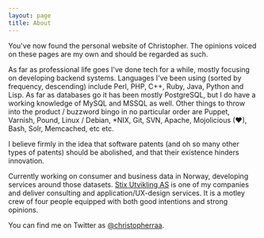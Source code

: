 ```yaml
---
layout: page
title: About
---
```


You've now found the personal website of Christopher. The opinions voiced on these pages are my own and should be regarded as such.

As far as professional life goes I've done tech for a while, mostly focusing on developing backend systems. Languages I've been using (sorted by frequency, descending) include Perl, PHP, C++, Ruby, Java, Python and Lisp. As far as databases go it has been mostly PostgreSQL, but I do have a working knowledge of MySQL and MSSQL as well. Other things to throw into the product / buzzword bingo in no particular order are Puppet, Varnish, Pound, Linux / Debian, *NIX, Git, SVN, Apache, Mojolicious (❤), Bash, Solr, Memcached, etc etc.

I believe firmly in the idea that software patents (and oh so many other types of patents) should be abolished, and that their existence hinders innovation.

Currently working on consumer and business data in Norway, developing services around those datasets. [Stix Utvikling AS](https://stix.no) is one of my companies and deliver consulting and application/UX-design services. It is a motley crew of four people equipped with both good intentions and strong opinions.

You can find me on Twitter as [@christopherraa](https://twitter.com/christopherraa). 

